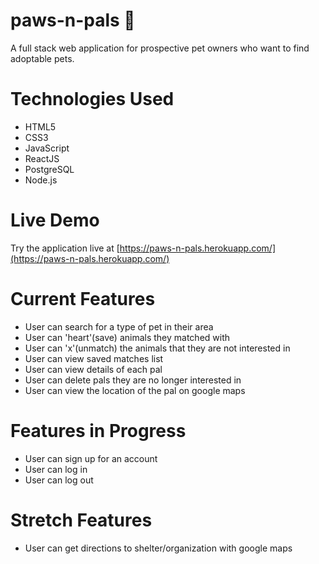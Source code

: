 # paws-n-pals 🐾

A full stack web application for prospective pet owners who want to find adoptable pets.

# Technologies Used
- HTML5
- CSS3
- JavaScript
- ReactJS
- PostgreSQL
- Node.js

# Live Demo

Try the application live at [https://paws-n-pals.herokuapp.com/](https://paws-n-pals.herokuapp.com/)

# Current Features
- User can search for a type of pet in their area
- User can 'heart'(save) animals they matched with
- User can 'x'(unmatch) the animals that they are not interested in
- User can view saved matches list
- User can view details of each pal
- User can delete pals they are no longer interested in
- User can view the location of the pal on google maps

# Features in Progress
- User can sign up for an account
- User can log in
- User can log out

# Stretch Features
- User can get directions to shelter/organization with google maps
